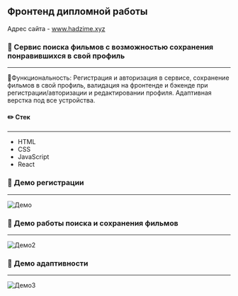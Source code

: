 ## Фронтенд дипломной работы
Адрес сайта - www.hadzime.xyz

### :movie_camera: Сервис поиска фильмов с возможностью сохранения понравившихся в свой профиль
---
:wrench:Функциональность: Регистрация и авторизация в сервисе, сохранение фильмов в свой 
профиль, валидация на фронтенде и бэкенде при регистрации/авторизации и 
редактировании профиля. Адаптивная верстка под все устройства.

#### :pencil2: Стек
---
- HTML
- CSS
- JavaScript
- React

### :scroll: Демо регистрации
---
![Демо](http://g.recordit.co/tXFTVqAb2S.gif "Демо")


### :scroll: Демо работы поиска и сохранения фильмов
---
![Демо2](http://g.recordit.co/YqcpBzhDqz.gif "Демо2")


### :scroll: Демо адаптивности
---
![Демо3](http://g.recordit.co/z722OfzzHn.gif "Демо3")

